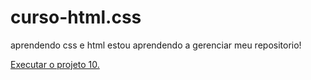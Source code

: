 # curso-html.css
 aprendendo css e html
estou aprendendo a gerenciar meu repositorio!

<a href="https://felipeduartte.github.io/curso-html.css/projeto10/pg-principal.html">Executar o projeto 10.</a>